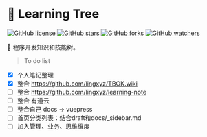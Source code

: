 # 🐳 Learning Tree

[![GitHub license](https://img.shields.io/badge/license-MIT-blue.svg)](https://github.com/zhanglingme/note/blob/master/LICENSE) [![GitHub stars](https://img.shields.io/github/stars/lingxyz/learning.svg?style=flat&label=Star)](https://github.com/zhanglingme/note/stargazers) [![GitHub forks](https://img.shields.io/github/forks/lingxyz/learning.svg?style=flat&label=Fork)](https://github.com/zhanglingme/note/fork) [![GitHub watchers](https://img.shields.io/github/watchers/lingxyz/learning.svg?style=flat&label=Watch)](https://github.com/zhanglingx/note/watchers)

🎄 程序开发知识和技能树。

<!-- 点此查看[文章分类](https://github.com/zhanglingx/note/labels)和[文章列表](https://github.com/zhanglingx/note/issues)。

_[@掘金](https://juejin.im/user/59e6e9acf265da43111f4c21/collections?type=created)同步更新。_ -->

<!-- > 请我喝咖啡 -->

<!-- <img src="../assets/alipay.jpg" alt="支付宝支付" width="200px"> <img src="../assets/wechatPay.jpg" alt="微信支付" width="200px"> -->

> To do list

- [x] 个人笔记整理
- [x] 整合 https://github.com/lingxyz/TBOK.wiki
- [ ] 整合 https://github.com/lingxyz/learning-note
- [ ] 整合 有道云
- [ ] 整合自己 docs -> vuepress
- [ ] 首页分类列表：结合draft和docs/_sidebar.md
- [ ] 加入管理、业务、思维维度
